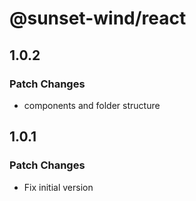 # @sunset-wind/react

## 1.0.2

### Patch Changes

- components and folder structure

## 1.0.1

### Patch Changes

- Fix initial version
